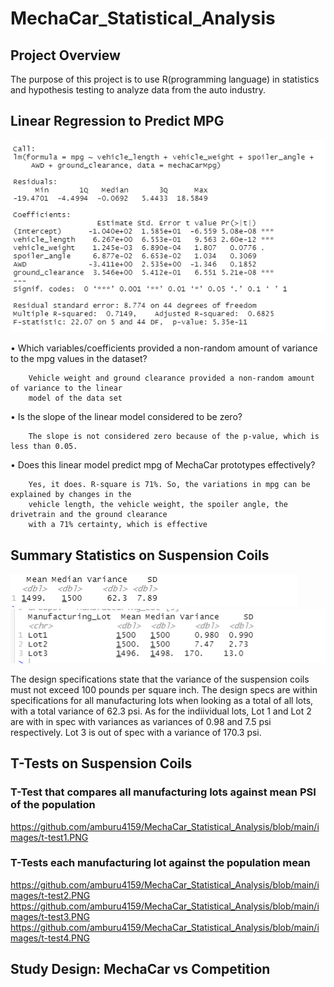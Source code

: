 # MechaCar_Statistical_Analysis

## Project Overview
The purpose of this project is to use R(programming language) in statistics and hypothesis testing to analyze data from the auto industry.


## Linear Regression to Predict MPG
![Linear Regression](https://github.com/amburu4159/MechaCar_Statistical_Analysis/blob/main/images/Linear%20Regression%20to%20Predict%20MPG.PNG)

•	Which variables/coefficients provided a non-random amount of variance to the mpg values in the dataset?
		
		Vehicle weight and ground clearance provided a non-random amount of variance to the linear 
		model of the data set

•	Is the slope of the linear model considered to be zero? 
		
		The slope is not considered zero because of the p-value, which is less than 0.05.

•	Does this linear model predict mpg of MechaCar prototypes effectively? 
		
		Yes, it does. R-square is 71%. So, the variations in mpg can be explained by changes in the 
		vehicle length, the vehicle weight, the spoiler angle, the drivetrain and the ground clearance 
		with a 71% certainty, which is effective



## Summary Statistics on Suspension Coils
![all_lots](https://github.com/amburu4159/MechaCar_Statistical_Analysis/blob/main/images/total_summary.PNG)
![each_lot]( https://github.com/amburu4159/MechaCar_Statistical_Analysis/blob/main/images/lot_summary.PNG)

The design specifications state that the variance of the suspension coils must not exceed 100 pounds per square inch.
The design specs are within specifications for all manufacturing lots when looking as a total of all lots, with a total variance of 62.3 psi.
As for the indiividual lots, Lot 1 and Lot 2 are with in spec with variances as variances of 0.98 and 7.5 psi respectively. 
Lot 3 is out of spec with a variance of 170.3 psi.

## T-Tests on Suspension Coils
### T-Test that compares all manufacturing lots against mean PSI of the population 
https://github.com/amburu4159/MechaCar_Statistical_Analysis/blob/main/images/t-test1.PNG

### T-Tests each manufacturing lot against the population mean
https://github.com/amburu4159/MechaCar_Statistical_Analysis/blob/main/images/t-test2.PNG
https://github.com/amburu4159/MechaCar_Statistical_Analysis/blob/main/images/t-test3.PNG
https://github.com/amburu4159/MechaCar_Statistical_Analysis/blob/main/images/t-test4.PNG

## Study Design: MechaCar vs Competition



